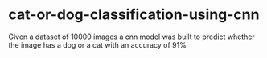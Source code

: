 # cat-or-dog-classification-using-cnn
Given a dataset of 10000 images a cnn model was built to predict whether the image has a dog or a cat with an accuracy of 91%
